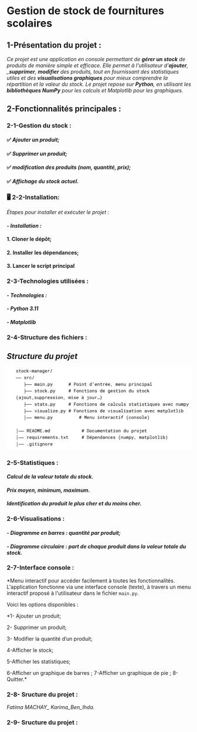 # Gestion de stock de fournitures scolaires 

## 1-Présentation du projet :

*Ce projet est une application en console permettant de __gérer un stock__  de produits de manière simple et efficace. Elle permet à l'utilisateur d'__ajouter__, ___supprimer__, __modifier__ des produits, tout en fournissant des statistiques utiles et des __visualisations graphiques__ pour mieux comprendre la répartition et la valeur du stock. Le projet repose sur __Python__, en utilisant les __bibliothèques NumPy__ pour les calculs et Matplotlib pour les graphiques.*

## 2-Fonctionnalités principales :

### 2-1-Gestion du stock :

#### ✅ *Ajouter un produit;*
#### ✅ *Supprimer un produit;*
#### ✅ *modification des produits (nom, quantité, prix);*
#### ✅ *Affichage du stock actuel.*

### 🖥️ 2-2-Installation: 
*Étapes pour installer et exécuter le projet :*

#### *- Installation :*
#### 1. Cloner le dépôt;
#### 2. Installer les dépendances;
#### 3. Lancer le script principal
###  2-3-Technologies utilisées :
#### *- Technologies :*
#### *- Python 3.11*
#### *- Matplotlib*
### 2-4-Structure des fichiers :

## *Structure du projet*

![Fournitures scolaires](src/image/Capture.png)

### 2-5-Statistiques :

#### *Calcul de la valeur totale du stock.*
 
#### *Prix moyen, minimum, maximum.*

#### *Identification du produit le plus cher et du moins cher.*

### 2-6-Visualisations :

#### *- Diagramme en barres : quantité par produit;*

#### *- Diagramme circulaire : part de chaque produit dans la valeur totale du stock.*

### 2-7-Interface console :

 *Menu interactif pour accéder facilement à toutes les fonctionnalités.
 L'application fonctionne via une interface console (texte), à travers un menu interactif proposé à l'utilisateur dans le fichier `main.py`.

Voici les options disponibles :

*1- Ajouter un produit;

2- Supprimer un produit;

3- Modifier la quantité d’un produit;

4-Afficher le stock;

5-Afficher les statistiques;

6-Afficher un graphique de barres ;
7-Afficher un graphique de pie ;
8-Quitter.*

### 2-8- Sructure du projet :
*Fatima MACHAY_ Karima_Ben_Ihda.*

### 2-9- Sructure du projet :

